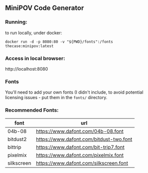 ## MiniPOV Code Generator

### Running:
to run locally, under docker:

```
docker run -d -p 8080:80 -v "${PWD}/fonts":/fonts thecase:minipov:latest
```

### Access in local browser:

http://localhost:8080

### Fonts

You'll need to add your own fonts (I didn't include, to avoid potential licensing issues - put them in the `fonts/` directory.

### Recommended Fonts:
| font | url |
| -- | -- |
| 04b-08 | https://www.dafont.com/04b-08.font |
| bitdust2 |  https://www.dafont.com/bitdust-two.font |
| bittrip | https://www.dafont.com/bit-trip7.font |
| pixelmix | https://www.dafont.com/pixelmix.font |
| silkscreen | https://www.dafont.com/silkscreen.font |

